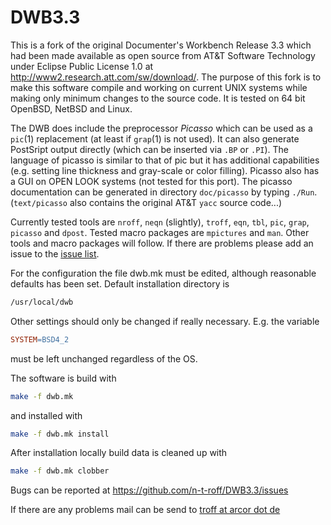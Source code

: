 DWB3.3
======

This is a fork of the original Documenter's Workbench Release 3.3 which had
been made available as open source from AT&T Software Technology under Eclipse
Public License 1.0 at http://www2.research.att.com/sw/download/.
The purpose of this fork is to make this software compile and working on
current UNIX systems while making only minimum changes to the source code.
It is tested on 64 bit OpenBSD, NetBSD and Linux.

The DWB does include the preprocessor *Picasso* which can be
used as a `pic`(1) replacement (at least if `grap`(1)
is not used).
It can also generate PostSript output directly (which can be inserted via
`.BP` or `.PI`).
The language of picasso is similar to that of pic but it has additional
capabilities (e.g. setting line thickness and gray-scale or color filling).
Picasso also has a GUI on OPEN LOOK systems (not tested for
this port).
The picasso documentation can be generated in directory
`doc/picasso` by typing `./Run`.
(`text/picasso` also contains the original AT&T `yacc` source code...)

Currently tested tools are `nroff`, `neqn` (slightly), `troff`, `eqn`, `tbl`,
`pic`, `grap`, `picasso` and `dpost`.
Tested macro packages are `mpictures` and `man`.
Other tools and macro packages will follow.
If there are problems please add an issue to the
[issue list](https://github.com/n-t-roff/DWB3.3/issues).

For the configuration the file dwb.mk must be edited, although reasonable
defaults has been set.
Default installation directory is

```bash
/usr/local/dwb
```

Other settings should only be changed if really necessary.  E.g. the variable

```makefile
SYSTEM=BSD4_2
```

must be left unchanged regardless of the OS.

The software is build with

```bash
make -f dwb.mk
```

and installed with

```bash
make -f dwb.mk install
```
  
After installation locally build data is cleaned up with

```bash
make -f dwb.mk clobber
```

Bugs can be reported at
https://github.com/n-t-roff/DWB3.3/issues

If there are any problems mail can be send to [troff at arcor dot de](mailto:troff@arcor.de)
